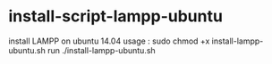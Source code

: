# install-script-lampp-ubuntu
install LAMPP on ubuntu 14.04
usage : sudo chmod +x install-lampp-ubuntu.sh
run ./install-lampp-ubuntu.sh
